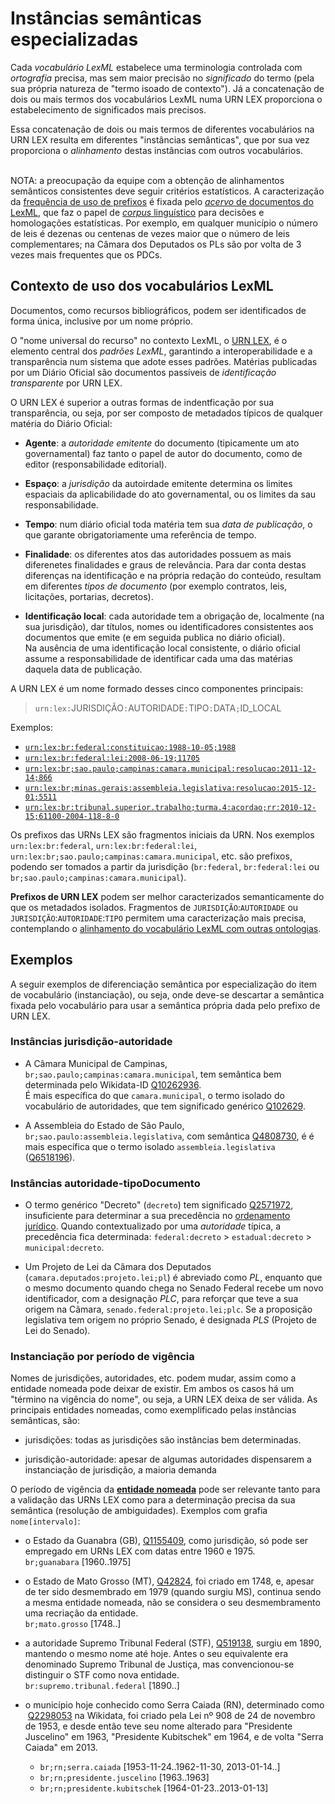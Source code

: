 # Instâncias semânticas especializadas

Cada *vocabulário LexML* estabelece uma terminologia controlada com *ortografia* precisa, mas sem maior precisão no *significado* do termo (pela sua própria natureza de "termo isoado de contexto").  Já a concatenação de dois ou mais termos dos vocabulários LexML numa  URN LEX proporciona o estabelecimento de significados mais precisos.

Essa concatenação de dois ou mais termos de diferentes vocabulários na URN LEX resulta em diferentes "instâncias semânticas", que por sua vez proporciona o *alinhamento* destas instâncias com outros vocabulários.

<br/>NOTA: a preocupação da equipe com a obtenção de alinhamentos semânticos consistentes deve seguir critérios estatísticos.  A caracterização da [frequência de uso de prefixos](https://github.com/okfn-brasil/getlex/blob/master/data/urn_prefixos.csv) é fixada pelo [*acervo* de documentos do LexML](http://lexml.gov.br/desc_acervo.html), que faz o papel de [*corpus* linguístico](https://en.wikipedia.org/wiki/Corpus_linguistics) para decisões e homologações estatísticas. Por exemplo, em qualquer município o número de leis é dezenas ou centenas de vezes maior que o número de leis complementares; na Câmara dos Deputados os PLs são por volta de 3 vezes mais frequentes que os PDCs.

## Contexto de uso dos vocabulários LexML

Documentos, como recursos bibliográficos, podem ser identificados de forma única, inclusive por um nome próprio.

O "nome universal do recurso" no contexto LexML, o [URN LEX](https://en.wikipedia.org/wiki/Lex_(URN)), é o elemento central dos *padrões LexML*,  garantindo a interoperabilidade e a transparência num sistema que adote esses padrões.  Matérias publicadas por um Diário Oficial  são documentos passíveis de *identificação transparente* por URN LEX.

O URN LEX é superior a outras formas de indentficação por sua transparência, ou seja, por ser composto de metadados típicos de qualquer matéria do Diário Oficial:

* **Agente**: a *autoridade emitente* do documento (tipicamente um ato governamental) faz tanto o papel de autor do documento, como de editor (responsabilidade editorial).  

* **Espaço**: a *jurisdição* da autoirdade emitente determina os limites espaciais da aplicabilidade do ato governamental, ou os limites da sau responsabilidade.

* **Tempo**: num diário oficial toda matéria tem sua *data de publicação*, o que garante obrigatoriamente uma referência de tempo.

* **Finalidade**: os diferentes atos das autoridades possuem as mais diferenetes finalidades e graus de relevância. Para dar conta destas diferenças na identificação e na própria redação do conteúdo, resultam em diferentes *tipos de documento*  (por exemplo contratos, leis, licitações, portarias, decretos).

* **Identificação local**: cada autoridade tem a obrigação de, localmente (na sua jurisdição), dar títulos, nomes ou identificadores  consistentes aos documentos que emite (e em seguida publica no diário oficial).  <br/>Na ausência de uma identificação local consistente, o diário oficial assume a responsabilidade de identificar cada uma das  matérias daquela data de publicação.

A URN LEX é um nome formado desses cinco componentes principais:

> `urn:lex:`JURISDIÇÃO`:`AUTORIDADE`:`TIPO`:`DATA`;`ID_LOCAL

Exemplos:
*  [`urn:lex:br:federal:constituicao:1988-10-05;1988`](http://www.lexml.gov.br/urn/urn:lex:br:federal:constituicao:1988-10-05;1988)
*  [`urn:lex:br:federal:lei:2008-06-19;11705`](http://www.lexml.gov.br/urn/urn:lex:br:federal:lei:2008-06-19;11705)
* [`urn:lex:br;sao.paulo;campinas:camara.municipal:resolucao:2011-12-14;866`](http://www.lexml.gov.br/urn/urn:lex:br;sao.paulo;campinas:camara.municipal:resolucao:2011-12-14;866)
* [`urn:lex:br;minas.gerais:assembleia.legislativa:resolucao:2015-12-01;5511`](http://www.lexml.gov.br/urn/urn:lex:br;minas.gerais:assembleia.legislativa:resolucao:2015-12-01;5511)
* [`urn:lex:br:tribunal.superior.trabalho;turma.4:acordao;rr:2010-12-15;61100-2004-118-8-0`](http://www.lexml.gov.br/urn/urn:lex:br:tribunal.superior.trabalho;turma.4:acordao;rr:2010-12-15;61100-2004-118-8-0)

Os prefixos das URNs LEX são fragmentos iniciais da URN. Nos exemplos `urn:lex:br:federal`, `urn:lex:br:federal:lei`, `urn:lex:br;sao.paulo;campinas:camara.municipal`, etc. são prefixos, podendo ser tomados a partir da jurisdição (`br:federal`, `br:federal:lei` ou `br;sao.paulo;campinas:camara.municipal`).

**Prefixos de URN LEX** podem ser melhor caracterizados semanticamente do que os metadados isolados. Fragmentos de `JURISDIÇÃO`:`AUTORIDADE` ou `JURISDIÇÃO`:`AUTORIDADE`:`TIPO` permitem uma caracterização mais precisa, contemplando o [alinhamento do vocabulário LexML com outras ontologias](https://en.wikipedia.org/wiki/Ontology_alignment).

## Exemplos

A seguir exemplos de diferenciação semântica por especialização do item de vocabulário (instanciação), ou seja, onde deve-se descartar a semântica fixada pelo vocabulário para usar a semântica própria dada pelo prefixo de URN LEX.

### Instâncias jurisdição-autoridade

* A Câmara Municipal de Campinas, `br;sao.paulo;campinas:camara.municipal`, tem semântica bem determinada pelo Wikidata-ID [Q10262936](https://www.wikidata.org/wiki/Q102629). <br/>É mais específica do que `camara.municipal`, o termo isolado do vocabulário de autoridades, que tem significado  genérico [Q102629](https://www.wikidata.org/wiki/Q102629).

* A Assembleia do Estado de São Paulo, `br;sao.paulo:assembleia.legislativa`, com semântica [Q4808730](https://www.wikidata.org/wiki/Q4808730), é  é mais específica que o termo isolado `assembleia.legislativa` ([Q6518196](https://www.wikidata.org/wiki/Q6518196)).

### Instâncias autoridade-tipoDocumento

* O termo genérico "Decreto" (`decreto`) tem significado [Q2571972](https://www.wikidata.org/wiki/Q2571972), insuficiente para determinar a sua precedência no [ordenamento jurídico](https://pt.wikipedia.org/wiki/Ordenamento_jur%C3%ADdico).  Quando contextualizado por uma *autoridade* típica, a precedência fica determinada: `federal:decreto` &gt; `estadual:decreto` &gt; `municipal:decreto`.

* Um Projeto de Lei  da Câmara dos Deputados (`camara.deputados:projeto.lei;pl`) é abreviado como *PL*, enquanto que o mesmo documento quando chega no Senado Federal recebe um novo identificador, com a designação *PLC*, para reforçar que teve a sua origem na Câmara,  `senado.federal:projeto.lei;plc`. Se a proposição legislativa tem origem no próprio Senado, é designada *PLS* (Projeto de Lei do Senado).

### Instanciação por período de vigência

Nomes de jurisdições, autoridades, etc. podem mudar, assim como a entidade nomeada pode deixar de existir. Em ambos os casos há um "término na vigência do nome", ou seja, a URN LEX deixa de ser válida. As principais entidades nomeadas, como exemplificado pelas instâncias semânticas, são:

* jurisdições: todas as jurisdições são instâncias bem determinadas.

* jurisdição-autoridade: apesar de algumas autoridades dispensarem a instanciação de jurisdição, a maioria demanda

O período de vigência da **[entidade nomeada](https://en.wikipedia.org/wiki/Named_entity)** pode ser relevante tanto para a validação das URNs LEX como para a determinação precisa da sua semântica (resolução de ambiguidades).  Exemplos com grafia `nome[intervalo]`:

* o Estado da Guanabra (GB), [Q1155409](https://www.wikidata.org/wiki/Q1155409), como jurisdição, só pode ser empregado em URNs LEX com datas entre 1960 e 1975. <br/>`br;guanabara` [1960..1975]

* o Estado de Mato Grosso (MT), [Q42824](https://www.wikidata.org/wiki/Q42824), foi criado em 1748, e, apesar de ter sido desmembrado em 1979 (quando surgiu MS), continua sendo a mesma entidade nomeada, não se considera o seu desmembramento uma recriação da entidade. <br/>`br;mato.grosso` [1748..]

* a autoridade Supremo Tribunal Federal (STF), [Q519138](https://www.wikidata.org/wiki/Q519138), surgiu em 1890, mantendo o mesmo nome até hoje. Antes o seu equivalente era denominado  Supremo Tribunal de Justiça, mas convencionou-se distinguir o STF como nova entidade.<br/>`br:supremo.tribunal.federal` [1890..]

* o município hoje conhecido como Serra Caiada (RN), determinado como  [Q2298053](https://www.wikidata.org/wiki/Q2298053) na Wikidata, foi criado pela Lei nº 908 de 24 de novembro de 1953, e desde então teve seu nome alterado para "Presidente Juscelino" em 1963,  "Presidente Kubitschek" em 1964, e de volta "Serra Caiada" em 2013.

   * `br;rn;serra.caiada` [1953-11-24..1962-11-30, 2013-01-14..]
   * `br;rn;presidente.juscelino` [1963..1963]
   * `br;rn;presidente.kubitschek` [1964-01-23..2013-01-13]
